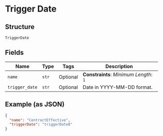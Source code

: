 
# Trigger Date

## Structure

`TriggerDate`

## Fields

| Name | Type | Tags | Description |
|  --- | --- | --- | --- |
| `name` | `str` | Optional | **Constraints**: *Minimum Length*: `1` |
| `trigger_date` | `str` | Optional | Date in YYYY-MM-DD format. |

## Example (as JSON)

```json
{
  "name": "ContractEffective",
  "triggerDate": "triggerDate8"
}
```

